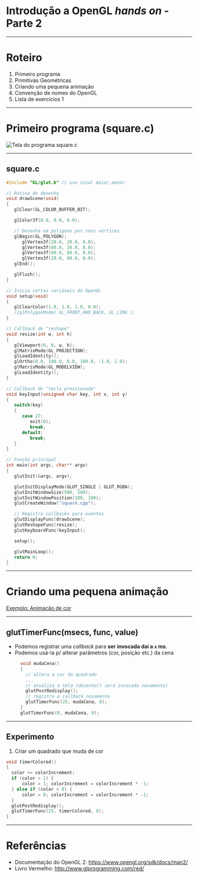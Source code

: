 # Introdução a OpenGL **_hands on_** - Parte 2

---
# Roteiro

1. Primeiro programa
1. Primitivas Geométricas
1. Criando uma pequena animação
1. Convenção de nomes do OpenGL
1. Lista de exercícios 1

---
# Primeiro programa (square.c)

![Tela do programa square.c](../../images/square1.jpg)

---
## square.c

```c
#include "GL/glut.h" // use sinal maior,menor

// Rotina de desenho
void drawScene(void)
{
   glClear(GL_COLOR_BUFFER_BIT);

   glColor3f(0.0, 0.0, 0.0);

   // Desenha um polígono por seus vértices
   glBegin(GL_POLYGON);
      glVertex3f(20.0, 20.0, 0.0);
      glVertex3f(80.0, 20.0, 0.0);
      glVertex3f(80.0, 80.0, 0.0);
      glVertex3f(20.0, 80.0, 0.0);
   glEnd();

   glFlush();
}

// Inicia certas variáveis do OpenGL
void setup(void)
{
   glClearColor(1.0, 1.0, 1.0, 0.0);
   //glPolygonMode( GL_FRONT_AND_BACK, GL_LINE );
}

// Callback de "reshape"
void resize(int w, int h)
{
   glViewport(0, 0, w, h);
   glMatrixMode(GL_PROJECTION);
   glLoadIdentity();
   glOrtho(0.0, 100.0, 0.0, 100.0, -1.0, 1.0);
   glMatrixMode(GL_MODELVIEW);
   glLoadIdentity();
}

// Callback de "tecla pressionada"
void keyInput(unsigned char key, int x, int y)
{
   switch(key)
   {
      case 27:
         exit(0);
         break;
      default:
         break;
   }
}

// Função principal
int main(int argc, char** argv)
{
   glutInit(&argc, argv);

   glutInitDisplayMode(GLUT_SINGLE | GLUT_RGBA);
   glutInitWindowSize(500, 500);
   glutInitWindowPosition(100, 100);
   glutCreateWindow("square.cpp");

   // Registra callbacks para eventos
   glutDisplayFunc(drawScene);
   glutReshapeFunc(resize);  
   glutKeyboardFunc(keyInput);

   setup();

   glutMainLoop();
   return 0;
}
```

---
# Criando uma pequena animação

[Exemplo: Animação de cor](codeblocks:animacao-cor/CodeBlocks/animacao.cbp)

---
## glutTimerFunc(msecs, func, value)

- Podemos registrar uma _callback_ para **ser invocada daí a `x` ms**.
- Podemos usá-la p/ alterar parâmetros (cor, posição etc.) da cena
  ```c
    void mudaCena()
    {
      // altera a cor do quadrado
      ...
      // atualiza a tela (desenha() será invocada novamente)
      glutPostRedisplay();
      // registra a callback novamente
      glutTimerFunc(25, mudaCena, 0);
    }
    glutTimerFunc(0, mudaCena, 0);
  ```

---
## Experimento

1. Criar um quadrado que muda de cor
  ```c
  void timerColored()
  {
    color += colorIncrement;
  	if (color > 1) {
  		color = 1; colorIncrement = colorIncrement * -1;
  	} else if (color < 0) {
  		color = 0; colorIncrement = colorIncrement * -1;
  	}
    glutPostRedisplay();
    glutTimerFunc(25, timerColored, 0);
  }
  ```
---
# Referências

- Documentação do OpenGL 2: https://www.opengl.org/sdk/docs/man2/
- Livro Vermelho: http://www.glprogramming.com/red/
